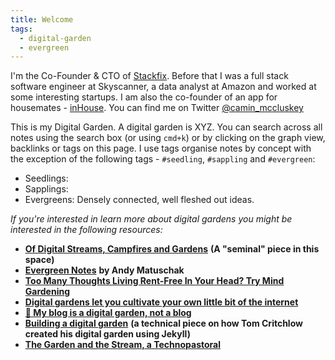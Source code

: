 ```yaml
---
title: Welcome
tags:
  - digital-garden
  - evergreen
---
```

I'm the Co-Founder & CTO of [Stackfix](https://stackfix.com). Before that I was a full stack software engineer at Skyscanner, a data analyst at Amazon and worked at some interesting startups. I am also the co-founder of an app for housemates - [inHouse](https://inhouseapp.io/). You can find me on Twitter [@camin_mccluskey](https://twitter.com/intent/follow?screen_name=camin_mccluskey)

This is my Digital Garden. A digital garden is XYZ. You can search across all notes using the search box (or using `cmd+k`) or by clicking on the graph view, backlinks or tags on this page. I use tags organise notes by concept with the exception of the following tags - `#seedling`,  `#sappling` and `#evergreen`:

- Seedlings:
- Sapplings:
- Evergreens: Densely connected, well fleshed out ideas.



*If you're interested in learn more about digital gardens you might be interested in the following resources:*
- [**Of Digital Streams, Campfires and Gardens**](https://tomcritchlow.com/2018/10/10/of-gardens-and-wikis/) **(A "seminal" piece in this space)**
- [**Evergreen Notes**](https://notes.andymatuschak.org/Evergreen_notes) **by Andy Matuschak**
- [**Too Many Thoughts Living Rent-Free In Your Head? Try Mind Gardening**](https://www.refinery29.com/en-gb/mind-gardening-organise-thoughts-increase-productivity)
- [**Digital gardens let you cultivate your own little bit of the internet**](https://www.technologyreview.com/2020/09/03/1007716/digital-gardens-let-you-cultivate-your-own-little-bit-of-the-internet/)
- [**🌱 My blog is a digital garden, not a blog**](https://joelhooks.com/digital-garden)
- [**Building a digital garden**](https://tomcritchlow.com/2019/02/17/building-digital-garden/) **(a technical piece on how Tom Critchlow created his digital garden using Jekyll)**
- [**The Garden and the Stream, a Technopastoral**](https://hapgood.us/2015/10/17/the-garden-and-the-stream-a-technopastoral/)
